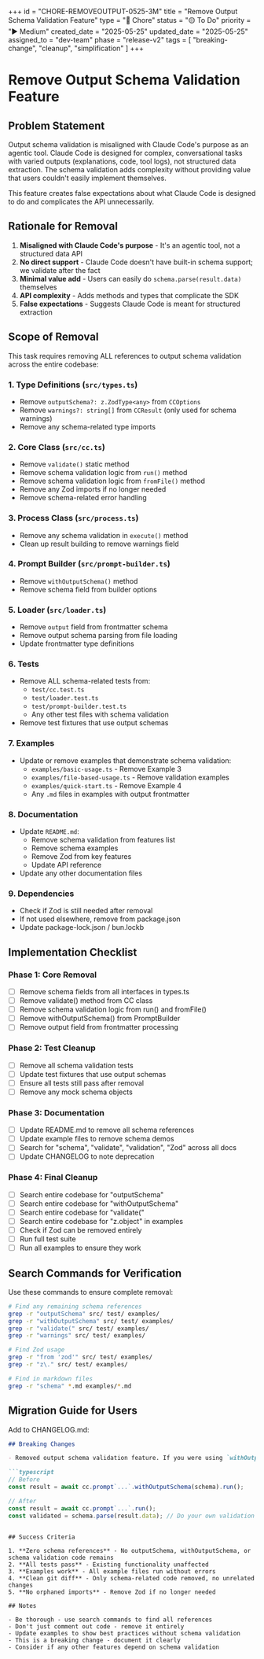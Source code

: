 +++
id = "CHORE-REMOVEOUTPUT-0525-3M"
title = "Remove Output Schema Validation Feature"
type = "🧹 Chore"
status = "🟡 To Do"
priority = "▶️ Medium"
created_date = "2025-05-25"
updated_date = "2025-05-25"
assigned_to = "dev-team"
phase = "release-v2"
tags = [ "breaking-change", "cleanup", "simplification" ]
+++

# Remove Output Schema Validation Feature

## Problem Statement

Output schema validation is misaligned with Claude Code's purpose as an agentic tool. Claude Code is designed for complex, conversational tasks with varied outputs (explanations, code, tool logs), not structured data extraction. The schema validation adds complexity without providing value that users couldn't easily implement themselves.

This feature creates false expectations about what Claude Code is designed to do and complicates the API unnecessarily.

## Rationale for Removal

1. **Misaligned with Claude Code's purpose** - It's an agentic tool, not a structured data API
2. **No direct support** - Claude Code doesn't have built-in schema support; we validate after the fact
3. **Minimal value add** - Users can easily do `schema.parse(result.data)` themselves
4. **API complexity** - Adds methods and types that complicate the SDK
5. **False expectations** - Suggests Claude Code is meant for structured extraction

## Scope of Removal

This task requires removing ALL references to output schema validation across the entire codebase:

### 1. Type Definitions (`src/types.ts`)
- Remove `outputSchema?: z.ZodType<any>` from `CCOptions`
- Remove `warnings?: string[]` from `CCResult` (only used for schema warnings)
- Remove any schema-related type imports

### 2. Core Class (`src/cc.ts`)
- Remove `validate()` static method
- Remove schema validation logic from `run()` method
- Remove schema validation logic from `fromFile()` method
- Remove any Zod imports if no longer needed
- Remove schema-related error handling

### 3. Process Class (`src/process.ts`)
- Remove any schema validation in `execute()` method
- Clean up result building to remove warnings field

### 4. Prompt Builder (`src/prompt-builder.ts`)
- Remove `withOutputSchema()` method
- Remove schema field from builder options

### 5. Loader (`src/loader.ts`)
- Remove `output` field from frontmatter schema
- Remove output schema parsing from file loading
- Update frontmatter type definitions

### 6. Tests
- Remove ALL schema-related tests from:
  - `test/cc.test.ts`
  - `test/loader.test.ts`
  - `test/prompt-builder.test.ts`
  - Any other test files with schema validation
- Remove test fixtures that use output schemas

### 7. Examples
- Update or remove examples that demonstrate schema validation:
  - `examples/basic-usage.ts` - Remove Example 3
  - `examples/file-based-usage.ts` - Remove validation examples
  - `examples/quick-start.ts` - Remove Example 4
  - Any `.md` files in examples with output frontmatter

### 8. Documentation
- Update `README.md`:
  - Remove schema validation from features list
  - Remove schema examples
  - Remove Zod from key features
  - Update API reference
- Update any other documentation files

### 9. Dependencies
- Check if Zod is still needed after removal
- If not used elsewhere, remove from package.json
- Update package-lock.json / bun.lockb

## Implementation Checklist

### Phase 1: Core Removal
- [ ] Remove schema fields from all interfaces in types.ts
- [ ] Remove validate() method from CC class
- [ ] Remove schema validation logic from run() and fromFile()
- [ ] Remove withOutputSchema() from PromptBuilder
- [ ] Remove output field from frontmatter processing

### Phase 2: Test Cleanup
- [ ] Remove all schema validation tests
- [ ] Update test fixtures that use output schemas
- [ ] Ensure all tests still pass after removal
- [ ] Remove any mock schema objects

### Phase 3: Documentation
- [ ] Update README.md to remove all schema references
- [ ] Update example files to remove schema demos
- [ ] Search for "schema", "validate", "validation", "Zod" across all docs
- [ ] Update CHANGELOG to note deprecation

### Phase 4: Final Cleanup
- [ ] Search entire codebase for "outputSchema"
- [ ] Search entire codebase for "withOutputSchema"
- [ ] Search entire codebase for "validate("
- [ ] Search entire codebase for "z.object" in examples
- [ ] Check if Zod can be removed entirely
- [ ] Run full test suite
- [ ] Run all examples to ensure they work

## Search Commands for Verification

Use these commands to ensure complete removal:

```bash
# Find any remaining schema references
grep -r "outputSchema" src/ test/ examples/
grep -r "withOutputSchema" src/ test/ examples/
grep -r "validate(" src/ test/ examples/
grep -r "warnings" src/ test/ examples/

# Find Zod usage
grep -r "from 'zod'" src/ test/ examples/
grep -r "z\." src/ test/ examples/

# Find in markdown files
grep -r "schema" *.md examples/*.md
```

## Migration Guide for Users

Add to CHANGELOG.md:
```markdown
## Breaking Changes

- Removed output schema validation feature. If you were using `withOutputSchema()` or `outputSchema` in frontmatter, you'll need to validate responses manually:

```typescript
// Before
const result = await cc.prompt`...`.withOutputSchema(schema).run();

// After
const result = await cc.prompt`...`.run();
const validated = schema.parse(result.data); // Do your own validation
```
```

## Success Criteria

1. **Zero schema references** - No outputSchema, withOutputSchema, or schema validation code remains
2. **All tests pass** - Existing functionality unaffected
3. **Examples work** - All example files run without errors
4. **Clean git diff** - Only schema-related code removed, no unrelated changes
5. **No orphaned imports** - Remove Zod if no longer needed

## Notes

- Be thorough - use search commands to find all references
- Don't just comment out code - remove it entirely
- Update examples to show best practices without schema validation
- This is a breaking change - document it clearly
- Consider if any other features depend on schema validation
